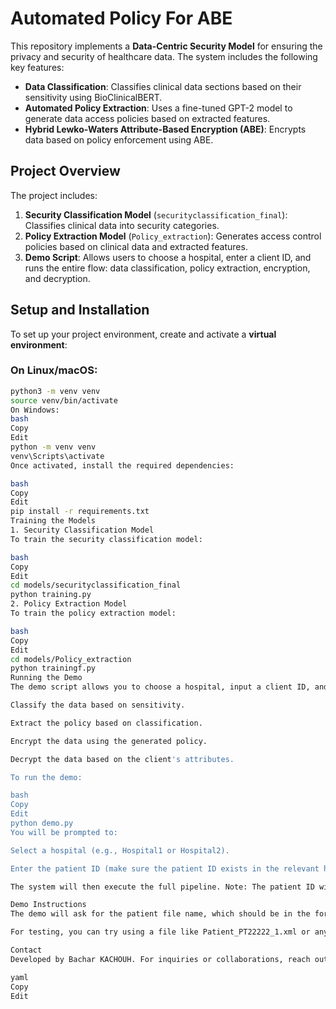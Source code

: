 # Automated Policy For ABE

This repository implements a **Data-Centric Security Model** for ensuring the privacy and security of healthcare data. The system includes the following key features:

- **Data Classification**: Classifies clinical data sections based on their sensitivity using BioClinicalBERT.
- **Automated Policy Extraction**: Uses a fine-tuned GPT-2 model to generate data access policies based on extracted features.
- **Hybrid Lewko-Waters Attribute-Based Encryption (ABE)**: Encrypts data based on policy enforcement using ABE.

## Project Overview

The project includes:

1. **Security Classification Model** (`securityclassification_final`): Classifies clinical data into security categories.
2. **Policy Extraction Model** (`Policy_extraction`): Generates access control policies based on clinical data and extracted features.
3. **Demo Script**: Allows users to choose a hospital, enter a client ID, and runs the entire flow: data classification, policy extraction, encryption, and decryption.

## Setup and Installation

To set up your project environment, create and activate a **virtual environment**:

### On Linux/macOS:

```bash
python3 -m venv venv
source venv/bin/activate
On Windows:
bash
Copy
Edit
python -m venv venv
venv\Scripts\activate
Once activated, install the required dependencies:

bash
Copy
Edit
pip install -r requirements.txt
Training the Models
1. Security Classification Model
To train the security classification model:

bash
Copy
Edit
cd models/securityclassification_final
python training.py
2. Policy Extraction Model
To train the policy extraction model:

bash
Copy
Edit
cd models/Policy_extraction
python trainingf.py
Running the Demo
The demo script allows you to choose a hospital, input a client ID, and the system will run the following:

Classify the data based on sensitivity.

Extract the policy based on classification.

Encrypt the data using the generated policy.

Decrypt the data based on the client's attributes.

To run the demo:

bash
Copy
Edit
python demo.py
You will be prompted to:

Select a hospital (e.g., Hospital1 or Hospital2).

Enter the patient ID (make sure the patient ID exists in the relevant hospital's patients folder).

The system will then execute the full pipeline. Note: The patient ID will be validated against the patients folder of the chosen hospital to ensure it exists before proceeding with classification, policy extraction, encryption, and decryption.

Demo Instructions
The demo will ask for the patient file name, which should be in the format: Patient_{patient_id}.xml.

For testing, you can try using a file like Patient_PT22222_1.xml or any other valid patient ID. However, make sure to delete the content of each folder in the patients folder except the plaindata folder before running the demo.

Contact
Developed by Bachar KACHOUH. For inquiries or collaborations, reach out at bachar.kachouh@hotmail.com.

yaml
Copy
Edit
